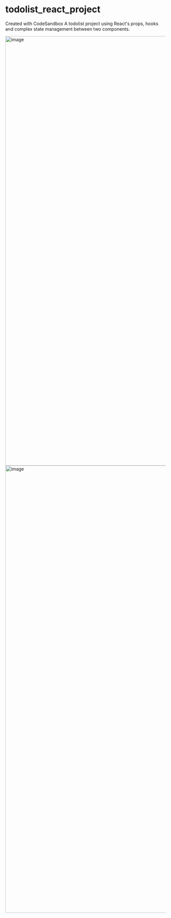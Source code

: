 # todolist_react_project
Created with CodeSandbox
A todolist project using React's props, hooks and complex state management between two components. 

<img width="1842" height="1344" alt="image" src="https://github.com/user-attachments/assets/e4f58abf-6a0a-4522-a4b5-22b2c2d481ff" />

<img width="1948" height="1400" alt="image" src="https://github.com/user-attachments/assets/6cae659f-bc47-45e0-9c8e-0bb4bf8d30f5" />
